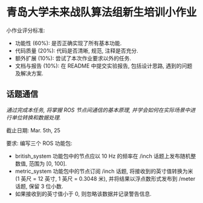 # 青岛大学未来战队算法组新生培训小作业

小作业评分标准:
- 功能性 (60%): 是否正确实现了所有基本功能.
- 代码质量 (20%): 代码是否清晰, 规范, 注释是否充分.
- 额外扩展 (10%): 尝试了本次作业要求以外的任务.
- 文档与报告 (10%): 在 README 中提交实验报告, 包括设计思路, 遇到的问题及解决方案.

## 话题通信

*通过完成本任务, 将掌握 ROS 节点间通信的基本原理, 并学会如何在实际场景中进行单位转换和数据处理.*

截止日期: Mar. 5th, 25

要求: 编写三个 ROS 功能包:
- british_system 功能包中的节点应以 10 Hz 的频率在 /inch 话题上发布随机整数值, 范围为 [0, 100].
- metric_system 功能包中的节点订阅 /inch 话题, 将接收到的英寸值转换为米 (1 英尺 = 12 英寸, 1 英尺 = 0.3048 米), 并将结果以浮点数形式发布到 /meter 话题, 保留 3 位小数.
- 如果接收到的英寸值小于 0, 则忽略该数据并记录警告信息.